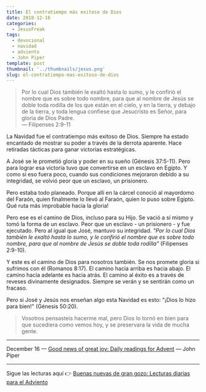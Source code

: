 ```yaml
---
title: El contratiempo más exitoso de Dios
date: 2018-12-16
categories:
  - JesusFreak
tags:
  - devocional
  - navidad
  - adviento
  - John Piper
template: post
thumbnail: '../thumbnails/jesus.png'
slug: el-contratiempo-mas-exitoso-de-dios
---
```


> Por lo cual Dios también le exaltó hasta lo sumo, y le confirió el nombre que es sobre todo nombre, para que al nombre de Jesús se doble toda rodilla de los que están en el cielo, y en la tierra, y debajo de la tierra, y toda lengua confiese que Jesucristo es Señor, para gloria de Dios Padre.<br>
> — Filipenses 2:9-11

La Navidad fue el contratiempo más exitoso de Dios. Siempre ha estado encantado de mostrar su poder a través de la derrota aparente. Hace retiradas tácticas para ganar victorias estratégicas.

A José se le prometió gloria y poder en su sueño (Génesis 37:5-11). Pero para lograr esa victoria tuvo que convertirse en un esclavo en Egipto. Y como si eso fuera poco, cuando sus condiciones mejoraron debido a su integridad, se volvió peor que un esclavo, un prisionero.

Pero estaba todo planeado. Porque allí en la cárcel conoció al mayordomo del Faraón, quien finalmente lo llevó al Faraón, quien lo puso sobre Egipto. Qué ruta más improbable hacia la gloria!

Pero ese es el camino de Dios, incluso para su Hijo. Se vació a sí mismo y tomó la forma de un esclavo. Peor que un esclavo - un prisionero - y fue ejecutado. Pero al igual que José, mantuvo su integridad. _"Por lo cual Dios también le exaltó hasta lo sumo, y le confirió el nombre que es sobre todo nombre, para que al nombre de Jesús se doble toda rodilla"_ (Filipenses 2:9-10).

Y este es el camino de Dios para nosotros también. Se nos promete gloria si sufrimos con él (Romanos 8:17). El camino hacia arriba es hacia abajo. El camino hacia adelante es hacia atrás. El camino al éxito es a través de reveses divinamente designados. Siempre se verán y se sentirán como un fracaso.

Pero si José y Jesús nos enseñan algo esta Navidad es esto: "¡Dios lo hizo para bien!" (Génesis 50:20).

> Vosotros pensasteis hacerme mal, pero Dios lo tornó en bien para que sucediera como vemos hoy, y se preservara la vida de mucha gente.

---

December 16 — [Good news of great joy: Daily readings for Advent](https://www.desiringgod.org/books/good-news-of-great-joy) — John Piper

---

Sigue las lecturas aquí 👉 [Buenas nuevas de gran gozo: Lecturas diarias para el Adviento](/buenas-nuevas-de-gran-gozo-lecturas-diarias-para-adviento)